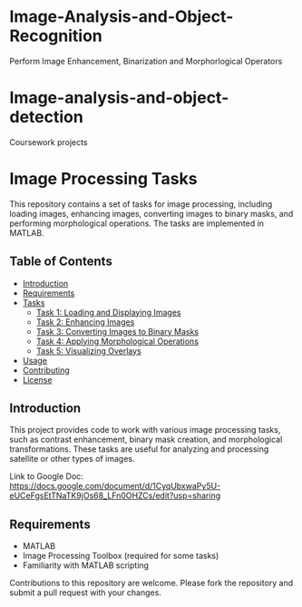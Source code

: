 # Image-Analysis-and-Object-Recognition
Perform Image Enhancement, Binarization and Morphorlogical Operators


# Image-analysis-and-object-detection
Coursework projects
# Image Processing Tasks

This repository contains a set of tasks for image processing, including loading images, enhancing images, converting images to binary masks, and performing morphological operations. The tasks are implemented in MATLAB.

## Table of Contents

- [Introduction](#introduction)
- [Requirements](#requirements)
- [Tasks](#tasks)
    - [Task 1: Loading and Displaying Images](#task-1-loading-and-displaying-images)
    - [Task 2: Enhancing Images](#task-2-enhancing-images)
    - [Task 3: Converting Images to Binary Masks](#task-3-converting-images-to-binary-masks)
    - [Task 4: Applying Morphological Operations](#task-4-applying-morphological-operations)
    - [Task 5: Visualizing Overlays](#task-5-visualizing-overlays)
- [Usage](#usage)
- [Contributing](#contributing)
- [License](#license)

## Introduction

This project provides code to work with various image processing tasks, such as contrast enhancement, binary mask creation, and morphological transformations. These tasks are useful for analyzing and processing satellite or other types of images.

Link to Google Doc:  https://docs.google.com/document/d/1CyqUbxwaPy5U-eUCeFgsEtTNaTK9jOs68_LFn0OHZCs/edit?usp=sharing

## Requirements

- MATLAB
- Image Processing Toolbox (required for some tasks)
- Familiarity with MATLAB scripting

Contributions to this repository are welcome. Please fork the repository and submit a pull request with your changes.


